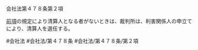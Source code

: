 会社法第４７８条第２項

[前項](会社法＿＿＿＿第４７８条第１項)の規定により清算人となる者がないときは、裁判所は、利害関係人の申立てにより、清算人を選任する。

#会社法
#会社法/第４７８条
#会社法/第４７８条/第２項
